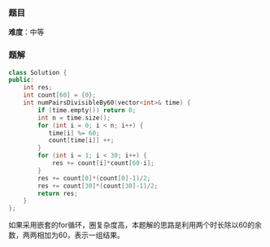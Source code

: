### 题目
**难度**：中等


### 题解

```cpp
class Solution {
public:
    int res;
    int count[60] = {0};
    int numPairsDivisibleBy60(vector<int>& time) {
        if (time.empty()) return 0;
        int n = time.size();
        for (int i = 0; i < n; i++) {
           time[i] %= 60;
           count[time[i]] ++;
        }
        for (int i = 1; i < 30; i++) {
            res += count[i]*count[60-i];
        }
        res += count[0]*(count[0]-1)/2;
        res += count[30]*(count[30]-1)/2;
        return res;
    }
};
```
如果采用嵌套的for循环，圈复杂度高，本题解的思路是利用两个时长除以60的余数，两两相加为60，表示一组结果。